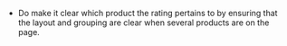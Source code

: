 - Do make it clear which product the rating pertains to by ensuring that the layout and grouping are clear when several products are on the page.
